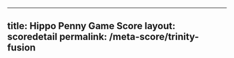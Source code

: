 ---
        
title: Hippo Penny Game Score
layout: scoredetail
permalink: /meta-score/trinity-fusion
---